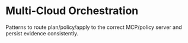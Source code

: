 
# Multi‑Cloud Orchestration

Patterns to route plan/policy/apply to the correct MCP/policy server and persist evidence consistently.
